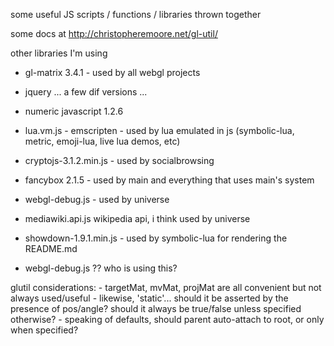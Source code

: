 some useful JS scripts / functions / libraries thrown together

some docs at http://christopheremoore.net/gl-util/

other libraries I'm using
- gl-matrix 3.4.1 - used by all webgl projects
- jquery ... a few dif versions ... 
- numeric javascript 1.2.6
- lua.vm.js - emscripten - used by lua emulated in js (symbolic-lua, metric, emoji-lua, live lua demos, etc)
- cryptojs-3.1.2.min.js - used by socialbrowsing

- fancybox 2.1.5 - used by main and everything that uses main's system

- webgl-debug.js - used by universe
- mediawiki.api.js wikipedia api, i think used by universe

- showdown-1.9.1.min.js - used by symbolic-lua for rendering the README.md
- webgl-debug.js ?? who is using this?

glutil considerations:
	- targetMat, mvMat, projMat are all convenient but not always used/useful
	- likewise, 'static'... should it be asserted by the presence of pos/angle?  should it always be true/false unless specified otherwise?
	- speaking of defaults, should parent auto-attach to root, or only when specified?
